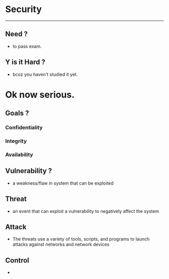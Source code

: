 # Security
---
## Need ?
- to pass exam.
## Y is it Hard ?
- bcoz you haven't studied it yet.
<!-- --- -->
# Ok now serious.
<!-- --- -->
## Goals ?
### Confidentiality
### Integrity
### Availability

## Vulnerability ?
- a weakness/flaw in system that can be exploited
## Threat 
- an event that can exploit a vulnerability to negatively affect the system 
## Attack 
- The threats use a variety of tools, scripts, and programs to launch attacks against networks and network devices 
## Control
- 
